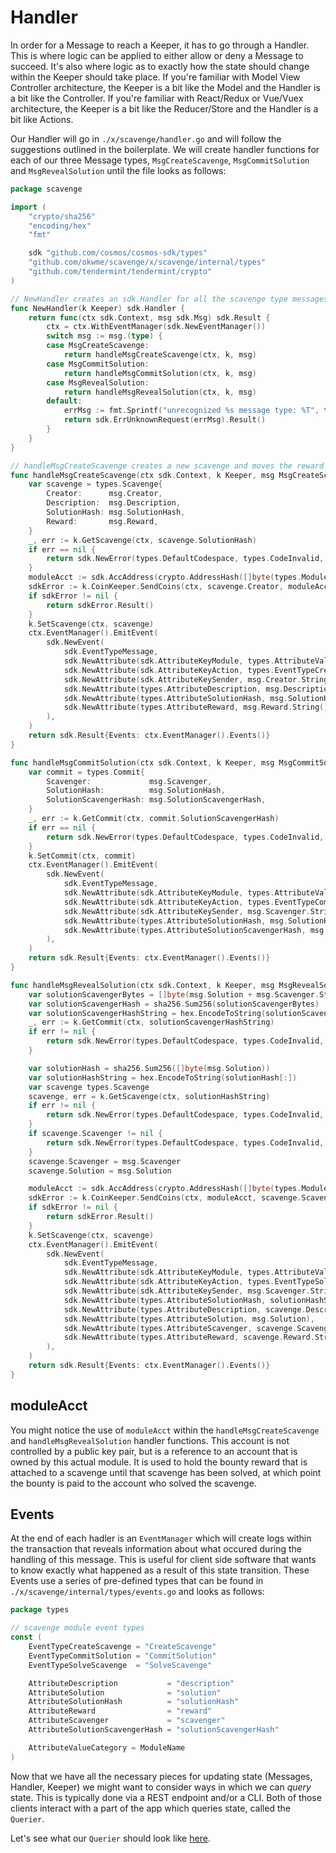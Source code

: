 # Handler

In order for a Message to reach a Keeper, it has to go through a Handler. This is where logic can be applied to either allow or deny a Message to succeed. It's also where logic as to exactly how the state should change within the Keeper should take place. If you're familiar with Model View Controller architecture, the Keeper is a bit like the Model and the Handler is a bit like the Controller. If you're familiar with React/Redux or Vue/Vuex architecture, the Keeper is a bit like the Reducer/Store and the Handler is a bit like Actions.

Our Handler will go in `./x/scavenge/handler.go` and will follow the suggestions outlined in the boilerplate. We will create handler functions for each of our three Message types, `MsgCreateScavenge`, `MsgCommitSolution` and `MsgRevealSolution` until the file looks as follows:

```go
package scavenge

import (
	"crypto/sha256"
	"encoding/hex"
	"fmt"

	sdk "github.com/cosmos/cosmos-sdk/types"
	"github.com/okwme/scavenge/x/scavenge/internal/types"
	"github.com/tendermint/tendermint/crypto"
)

// NewHandler creates an sdk.Handler for all the scavenge type messages
func NewHandler(k Keeper) sdk.Handler {
	return func(ctx sdk.Context, msg sdk.Msg) sdk.Result {
		ctx = ctx.WithEventManager(sdk.NewEventManager())
		switch msg := msg.(type) {
        case MsgCreateScavenge:
			return handleMsgCreateScavenge(ctx, k, msg)
		case MsgCommitSolution:
			return handleMsgCommitSolution(ctx, k, msg)
		case MsgRevealSolution:
			return handleMsgRevealSolution(ctx, k, msg)
		default:
			errMsg := fmt.Sprintf("unrecognized %s message type: %T", types.ModuleName, msg)
			return sdk.ErrUnknownRequest(errMsg).Result()
		}
	}
}

// handleMsgCreateScavenge creates a new scavenge and moves the reward into escrow
func handleMsgCreateScavenge(ctx sdk.Context, k Keeper, msg MsgCreateScavenge) sdk.Result {
	var scavenge = types.Scavenge{
		Creator:      msg.Creator,
		Description:  msg.Description,
		SolutionHash: msg.SolutionHash,
		Reward:       msg.Reward,
	}
	_, err := k.GetScavenge(ctx, scavenge.SolutionHash)
	if err == nil {
		return sdk.NewError(types.DefaultCodespace, types.CodeInvalid, "Scavenge with that solution hash already exists").Result()
	}
	moduleAcct := sdk.AccAddress(crypto.AddressHash([]byte(types.ModuleName)))
	sdkError := k.CoinKeeper.SendCoins(ctx, scavenge.Creator, moduleAcct, scavenge.Reward)
	if sdkError != nil {
		return sdkError.Result()
	}
	k.SetScavenge(ctx, scavenge)
	ctx.EventManager().EmitEvent(
		sdk.NewEvent(
			sdk.EventTypeMessage,
			sdk.NewAttribute(sdk.AttributeKeyModule, types.AttributeValueCategory),
			sdk.NewAttribute(sdk.AttributeKeyAction, types.EventTypeCreateScavenge),
			sdk.NewAttribute(sdk.AttributeKeySender, msg.Creator.String()),
			sdk.NewAttribute(types.AttributeDescription, msg.Description),
			sdk.NewAttribute(types.AttributeSolutionHash, msg.SolutionHash),
			sdk.NewAttribute(types.AttributeReward, msg.Reward.String()),
		),
	)
	return sdk.Result{Events: ctx.EventManager().Events()}
}

func handleMsgCommitSolution(ctx sdk.Context, k Keeper, msg MsgCommitSolution) sdk.Result {
	var commit = types.Commit{
		Scavenger:             msg.Scavenger,
		SolutionHash:          msg.SolutionHash,
		SolutionScavengerHash: msg.SolutionScavengerHash,
	}
	_, err := k.GetCommit(ctx, commit.SolutionScavengerHash)
	if err == nil {
		return sdk.NewError(types.DefaultCodespace, types.CodeInvalid, "Commit with that hash already exists").Result()
	}
	k.SetCommit(ctx, commit)
	ctx.EventManager().EmitEvent(
		sdk.NewEvent(
			sdk.EventTypeMessage,
			sdk.NewAttribute(sdk.AttributeKeyModule, types.AttributeValueCategory),
			sdk.NewAttribute(sdk.AttributeKeyAction, types.EventTypeCommitSolution),
			sdk.NewAttribute(sdk.AttributeKeySender, msg.Scavenger.String()),
			sdk.NewAttribute(types.AttributeSolutionHash, msg.SolutionHash),
			sdk.NewAttribute(types.AttributeSolutionScavengerHash, msg.SolutionScavengerHash),
		),
	)
	return sdk.Result{Events: ctx.EventManager().Events()}
}

func handleMsgRevealSolution(ctx sdk.Context, k Keeper, msg MsgRevealSolution) sdk.Result {
	var solutionScavengerBytes = []byte(msg.Solution + msg.Scavenger.String())
	var solutionScavengerHash = sha256.Sum256(solutionScavengerBytes)
	var solutionScavengerHashString = hex.EncodeToString(solutionScavengerHash[:])
	_, err := k.GetCommit(ctx, solutionScavengerHashString)
	if err != nil {
		return sdk.NewError(types.DefaultCodespace, types.CodeInvalid, "Commit with that hash doesn't exists").Result()
	}

	var solutionHash = sha256.Sum256([]byte(msg.Solution))
	var solutionHashString = hex.EncodeToString(solutionHash[:])
	var scavenge types.Scavenge
	scavenge, err = k.GetScavenge(ctx, solutionHashString)
	if err != nil {
		return sdk.NewError(types.DefaultCodespace, types.CodeInvalid, "Scavenge with that solution hash doesn't exists").Result()
	}
	if scavenge.Scavenger != nil {
		return sdk.NewError(types.DefaultCodespace, types.CodeInvalid, "Scavenge has already been solved").Result()
	}
	scavenge.Scavenger = msg.Scavenger
	scavenge.Solution = msg.Solution

	moduleAcct := sdk.AccAddress(crypto.AddressHash([]byte(types.ModuleName)))
	sdkError := k.CoinKeeper.SendCoins(ctx, moduleAcct, scavenge.Scavenger, scavenge.Reward)
	if sdkError != nil {
		return sdkError.Result()
	}
	k.SetScavenge(ctx, scavenge)
	ctx.EventManager().EmitEvent(
		sdk.NewEvent(
			sdk.EventTypeMessage,
			sdk.NewAttribute(sdk.AttributeKeyModule, types.AttributeValueCategory),
			sdk.NewAttribute(sdk.AttributeKeyAction, types.EventTypeSolveScavenge),
			sdk.NewAttribute(sdk.AttributeKeySender, msg.Scavenger.String()),
			sdk.NewAttribute(types.AttributeSolutionHash, solutionHashString),
			sdk.NewAttribute(types.AttributeDescription, scavenge.Description),
			sdk.NewAttribute(types.AttributeSolution, msg.Solution),
			sdk.NewAttribute(types.AttributeScavenger, scavenge.Scavenger.String()),
			sdk.NewAttribute(types.AttributeReward, scavenge.Reward.String()),
		),
	)
	return sdk.Result{Events: ctx.EventManager().Events()}
}
```

## moduleAcct
You might notice the use of `moduleAcct` within the `handleMsgCreateScavenge` and `handleMsgRevealSolution` handler functions. This account is not controlled by a public key pair, but is a reference to an account that is owned by this actual module. It is used to hold the bounty reward that is attached to a scavenge until that scavenge has been solved, at which point the bounty is paid to the account who solved the scavenge.

## Events
At the end of each hadler is an `EventManager` which will create logs within the transaction that reveals information about what occured during the handling of this message. This is useful for client side software that wants to know exactly what happened as a result of this state transition. These Events use a series of pre-defined types that can be found in `./x/scavenge/internal/types/events.go` and looks as follows:
```go
package types

// scavenge module event types
const (
	EventTypeCreateScavenge = "CreateScavenge"
	EventTypeCommitSolution = "CommitSolution"
	EventTypeSolveScavenge  = "SolveScavenge"

	AttributeDescription           = "description"
	AttributeSolution              = "solution"
	AttributeSolutionHash          = "solutionHash"
	AttributeReward                = "reward"
	AttributeScavenger             = "scavenger"
	AttributeSolutionScavengerHash = "solutionScavengerHash"

	AttributeValueCategory = ModuleName
)
```

Now that we have all the necessary pieces for updating state (Messages, Handler, Keeper) we might want to consider ways in which we can _query_ state. This is typically done via a REST endpoint and/or a CLI. Both of those clients interact with a part of the app which queries state, called the `Querier`.

Let's see what our `Querier` should look like [here]("./07-querier.md").